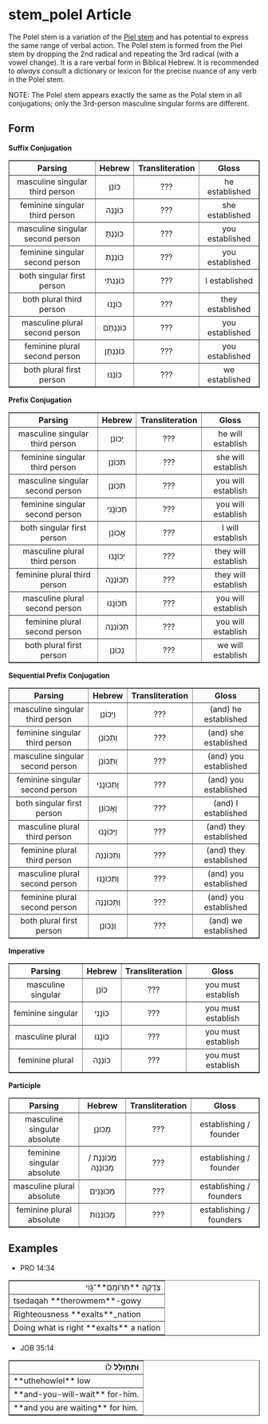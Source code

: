 # stem_polel Article
The Polel stem is a variation of the [Piel stem](https://git.door43.org/Door43/en-uhg/src/master/content/stem_piel/02.md) and has potential to express the same range of verbal action.  The Polel stem is formed from the Piel stem by dropping the 2nd radical and repeating the 3rd radical (with a vowel change).  It is a rare verbal form in Biblical Hebrew.  It is recommended to *always* consult a dictionary or lexicon for the precise nuance of any verb in the Polel stem.

NOTE: The Polel stem appears exactly the same as the Polal stem in all conjugations; only the 3rd-person masculine singular forms are different.

## Form

**Suffix Conjugation**
<table border="1" class="docutils">
<tr class="row-odd"><th>Parsing</th><th>Hebrew</th><th>Transliteration</th><th>Gloss</th>
</tr>
<tr class="row-even" align="center"><td>masculine singular third person</td><td>כּוֹנֵן</td><td>???</td><td>he established</td>
</tr>
<tr class="row-odd" align="center"><td>feminine singular third person</td><td>כּוֹנֲנָה</td><td>???</td><td>she established</td>
</tr>
<tr class="row-even" align="center"><td>masculine singular second person</td><td>כּוֹנַנְתָּ</td><td>???</td><td>you established</td>
</tr>
<tr class="row-odd" align="center"><td>feminine singular second person</td><td>כּוֹנַנְתְּ</td><td>???</td><td>you established</td>
</tr>
<tr class="row-even" align="center"><td>both singular first person</td><td>כּוֹנַנְתִּי</td><td>???</td><td>I established</td>
</tr>
<tr class="row-odd" align="center"><td>both plural third person</td><td>כּוֹנֲנוּ</td><td>???</td><td>they established</td>
</tr>
<tr class="row-even" align="center"><td>masculine plural second person</td><td>כּוֹנַנְתֶּם</td><td>???</td><td>you established</td>
</tr>
<tr class="row-odd" align="center"><td>feminine plural second person</td><td>כּוֹנַנְתֶּן</td><td>???</td><td>you established</td>
</tr>
<tr class="row-even" align="center"><td>both plural first person</td><td>כּוֹנַנּוּ</td><td>???</td><td>we established</td>
</tr>
</tbody>
</table>

**Prefix Conjugation**
<table border="1" class="docutils">
<tr class="row-odd"><th>Parsing</th><th>Hebrew</th><th>Transliteration</th><th>Gloss</th>
</tr>
<tr class="row-even" align="center"><td>masculine singular third person</td><td>יְכוֹנֵן</td><td>???</td><td>he will establish</td>
</tr>
<tr class="row-odd" align="center"><td>feminine singular third person</td><td>תְּכוֹנֵן</td><td>???</td><td>she will establish</td>
</tr>
<tr class="row-even" align="center"><td>masculine singular second person</td><td>תְּכוֹנֵן</td><td>???</td><td>you will establish</td>
</tr>
<tr class="row-odd" align="center"><td>feminine singular second person</td><td>תְּכוֹנֲנִי</td><td>???</td><td>you will establish</td>
</tr>
<tr class="row-even" align="center"><td>both singular first person</td><td>אֲכוֹנֵן</td><td>???</td><td>I will establish</td>
</tr>
<tr class="row-odd" align="center"><td>masculine plural third person</td><td>יְכוֹנֲנוּ</td><td>???</td><td>they will establish</td>
</tr>
<tr class="row-even" align="center"><td>feminine plural third person</td><td>תְּכוֹנֵנָּה</td><td>???</td><td>they will establish</td>
</tr>
<tr class="row-odd" align="center"><td>masculine plural second person</td><td>תְּכוֹנֲנוּ</td><td>???</td><td>you will establish</td>
</tr>
<tr class="row-even" align="center"><td>feminine plural second person</td><td>תְּכוֹנֵנָּה</td><td>???</td><td>you will establish</td>
</tr>
<tr class="row-odd" align="center"><td>both plural first person</td><td>נְכוֹנֵן</td><td>???</td><td>we will establish</td>
</tr>
</tbody>
</table>

**Sequential Prefix Conjugation**
<table border="1" class="docutils">
<tr class="row-odd"><th>Parsing</th><th>Hebrew</th><th>Transliteration</th><th>Gloss</th>
</tr>
<tr class="row-even" align="center"><td>masculine singular third person</td><td>וַיְּכוֹנֵן</td><td>???</td><td>(and) he established</td>
</tr>
<tr class="row-odd" align="center"><td>feminine singular third person</td><td>וַתְּכוֹנֵן</td><td>???</td><td>(and) she established</td>
</tr>
<tr class="row-even" align="center"><td>masculine singular second person</td><td>וַתְּכוֹנֵן</td><td>???</td><td>(and) you established</td>
</tr>
<tr class="row-odd" align="center"><td>feminine singular second person</td><td>וַתְּכוֹנֲנִי</td><td>???</td><td>(and) you established</td>
</tr>
<tr class="row-even" align="center"><td>both singular first person</td><td>וָאֲכוֹנֵן</td><td>???</td><td>(and) I established</td>
</tr>
<tr class="row-odd" align="center"><td>masculine plural third person</td><td>וַיְּכוֹנֲנוּ</td><td>???</td><td>(and) they established</td>
</tr>
<tr class="row-even" align="center"><td>feminine plural third person</td><td>וַתְּכוֹנֵנָּה</td><td>???</td><td>(and) they established</td>
</tr>
<tr class="row-odd" align="center"><td>masculine plural second person</td><td>וַתְּכוֹנֲנוּ</td><td>???</td><td>(and) you established</td>
</tr>
<tr class="row-even" align="center"><td>feminine plural second person</td><td>וַתְּכוֹנֵנָּה</td><td>???</td><td>(and) you established</td>
</tr>
<tr class="row-odd" align="center"><td>both plural first person</td><td>וַנְּכוֹנֵן</td><td>???</td><td>(and) we established</td>
</tr>
</tbody>
</table>

**Imperative**
<table border="1" class="docutils">
<tr class="row-odd"><th>Parsing</th><th>Hebrew</th><th>Transliteration</th><th>Gloss</th>
</tr>
<tr class="row-even" align="center"><td>masculine singular</td><td>כּוֹנֵן</td><td>???</td><td>you must establish</td>
</tr>
<tr class="row-odd" align="center"><td>feminine singular</td><td>כּוֹנֲנִי</td><td>???</td><td>you must establish</td>
</tr>
<tr class="row-even" align="center"><td>masculine plural</td><td>כּוֹנֲנוּ</td><td>???</td><td>you must establish</td>
</tr>
<tr class="row-odd" align="center"><td>feminine plural</td><td>כּוֹנֵנָּה</td><td>???</td><td>you must establish</td>
</tr>
</tbody>
</table>

**Participle**
<table border="1" class="docutils">
<tr class="row-odd"><th>Parsing</th><th>Hebrew</th><th>Transliteration</th><th>Gloss</th>
</tr>
<tr class="row-even" align="center"><td>masculine singular absolute</td><td>מְכוֹנֵן</td><td>???</td><td>establishing / founder</td>
</tr>
<tr class="row-odd" align="center"><td>feminine singular absolute</td><td>מְכוֹנְנֶת / מְכוֹנְנָה</td><td>???</td><td>establishing / founder</td>
</tr>
<tr class="row-even" align="center"><td>masculine plural absolute</td><td>מְכוֹנְנִים</td><td>???</td><td>establishing / founders</td>
</tr>
<tr class="row-odd" align="center"><td>feminine plural absolute</td><td>מְכוֹנְנוֹת</td><td>???</td><td>establishing / founders</td>
</tr>
</tbody>
</table>

## Examples

* PRO 14:34
<table border="1" class="docutils">
<colgroup>
<col width="100%" />
</colgroup>
<tbody valign="top">
<tr class="row-odd" align="right"><td>צְדָקָ֥ה **תְרֹֽומֵֽם**־גֹּ֑וי</td>
</tr>
<tr class="row-even"><td>tsedaqah **therowmem**-gowy</td>
</tr>
<tr class="row-odd"><td>Righteousness **exalts**_nation</td>
</tr>
<tr class="row-even"><td>Doing what is right **exalts** a nation</td>
</tr>
</tbody>
</table>

* JOB 35:14
<table border="1" class="docutils">
<colgroup>
<col width="100%" />
</colgroup>
<tbody valign="top">
<tr class="row-odd" align="right"><td><b>וּתְחֹ֥ולֵֽל</b> לֹֽו׃</td>
</tr>
<tr class="row-even"><td>**uthehowlel** low</td>
</tr>
<tr class="row-odd"><td>**and-you-will-wait** for-him.</td>
</tr>
<tr class="row-even"><td>**and you are waiting** for him.</td>
</tr>
</tbody>
</table>